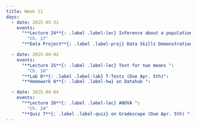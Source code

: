 ```yaml
---
title: Week 11
days:
  - date: 2025-03-31
    events:
      "**Lecture 24**{: .label .label-lec} Inference about a population mean ":
        "Ch. 17"
      "**Data Project**{: .label .label-proj} Data Skills Demonstration Part II (Due 11:59 PM PST)":

  - date: 2025-04-02
    events:
      "**Lecture 25**{: .label .label-lec} Test for two means ":
        "Ch. 18"
      "**Lab 8**{: .label .label-lab} T-Tests (Due Apr. 5th)":
      "**Homework 8**{: .label .label-hw} on Datahub ":

  - date: 2025-04-04
    events:
      "**Lecture 26**{: .label .label-lec} ANOVA ": 
        "Ch. 24"
      "**Quiz 7**{: .label .label-quiz} on Gradescope (Due Apr. 5th) ":
---
```


